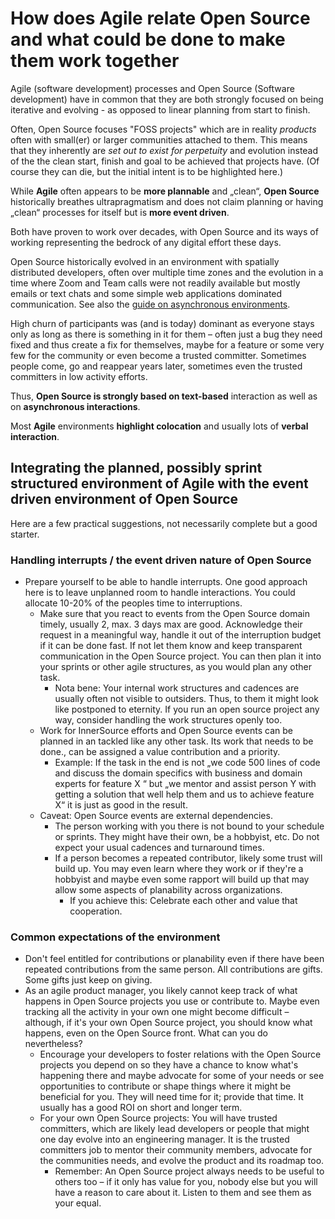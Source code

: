 # How does Agile relate Open Source and what could be done to make them work together

Agile (software development) processes and Open Source (Software development) have in common that they are both strongly focused on being iterative and evolving - as opposed to linear planning from start to finish.

Often, Open Source focuses "FOSS projects" which are in reality _products_ often with small(er) or larger communities attached to them. This means that they inherently are _set out to exist for perpetuity_ and evolution instead of the the clean start, finish and goal to be achieved that projects have.  (Of course they can die, but the initial intent is to be highlighted here.)

While **Agile** often appears to be **more plannable** and „clean“, **Open Source** historically breathes ultrapragmatism and does not claim planning or having „clean“ processes for itself but is **more event driven**.

Both have proven to work over decades, with Open Source and its ways of working representing the bedrock of any digital effort these days.

Open Source historically evolved in an environment with spatially distributed developers, often over multiple time zones and the evolution in a time where Zoom and Team calls were not readily available but mostly emails or text chats and some simple web applications dominated communication. See also the [guide on asynchronous environments]().

High churn of participants was (and is today) dominant as everyone stays only as long as there is something in it for them – often just a bug they need fixed and thus create a fix for themselves, maybe for a feature or some very few for the community or even become a trusted committer. Sometimes people come, go and reappear years later, sometimes even the trusted committers in low activity efforts.

Thus, **Open Source is strongly based on text-based** interaction as well as on **asynchronous interactions**.

Most **Agile** environments **highlight colocation** and usually lots of **verbal interaction**.

## Integrating the planned, possibly sprint structured environment of Agile with the event driven environment of Open Source

Here are a few practical suggestions, not necessarily complete but a good starter.

### Handling interrupts / the event driven nature of Open Source

- Prepare yourself to be able to handle interrupts. One good approach here is to leave unplanned room to handle interactions. You could allocate 10-20% of the peoples time to interruptions.
  - Make sure that you react to events from the Open Source domain timely, usually 2, max. 3 days max are good. Acknowledge their request in a meaningful way, handle it out of the interruption budget if it can be done fast. If not let them know and keep transparent communication in the Open Source project. You can then plan it into your sprints or other agile structures, as you would plan any other task.
    - Nota bene: Your internal work structures and cadences are usually often not visible to outsiders. Thus, to them it might look like postponed to eternity. If you run an open source project any way, consider handling the work structures openly too. 
  - Work for InnerSource efforts and Open Source events can be planned in an tackled like any other task. Its work that needs to be done., can be assigned a value contribution and a priority. 
    - Example: If the task in the end is not „we code 500 lines of code and discuss the domain specifics with business and domain experts for feature X “ but „we mentor and assist person Y with getting a solution that well help them and us to achieve feature X“ it is just as good in the result.
  - Caveat: Open Source events are external dependencies.  	
    - The person working with you there is not bound to your schedule or sprints. They might have their own, be a hobbyist, etc. Do not expect your usual cadences and turnaround times.
    - If a person becomes a repeated contributor, likely some trust will build up. You may even learn where they work or if they're a hobbyist and maybe even some rapport will build up that may allow some aspects of planability across organizations.  		
      - If you achieve this: Celebrate each other and value that cooperation.  			

### Common expectations of the environment

- Don't feel entitled for contributions or planability even if there have been repeated contributions from the same person. All contributions are gifts. Some gifts just keep on giving.
- As an agile product manager, you likely cannot keep track of what happens in Open Source projects you use or contribute to. Maybe even tracking all the activity in your own one might become difficult – although, if it's your own Open Source project, you should know what happens, even on the Open Source front. What can you do nevertheless?
  - Encourage your developers to foster relations with the Open Source projects you depend on so they have a chance to know what's happening there and maybe advocate for some of your needs or see opportunities to contribute or shape things where it might be beneficial for you. They will need time for it; provide that time. It usually has a good ROI on short and longer term.
  - For your own Open Source projects: You will have trusted committers, which are likely lead developers or people that might one day evolve into an engineering manager. It is the trusted committers job to mentor their community members, advocate for the communities needs, and evolve the product and its roadmap too.
    - Remember: An Open Source project always needs to be useful to others too – if it only has value for you, nobody else but you will have a reason to care about it. Listen to them and see them as your equal.  		

